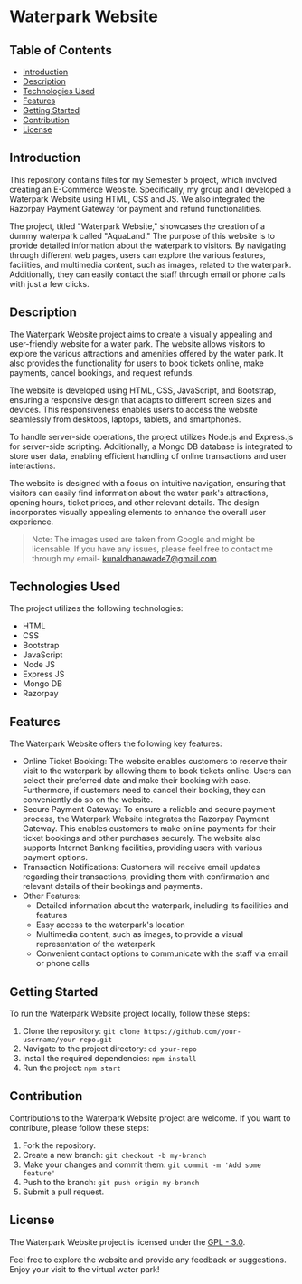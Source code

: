 # Waterpark Website

## Table of Contents
- [Introduction](#introduction)
- [Description](#description)
- [Technologies Used](#technologies-used)
- [Features](#features)
- [Getting Started](#getting-started)
- [Contribution](#contribution)
- [License](#license)

## Introduction

This repository contains files for my Semester 5 project, which involved creating an E-Commerce Website. Specifically, my group and I developed a Waterpark Website using HTML, CSS and JS. We also integrated the Razorpay Payment Gateway for payment and refund functionalities.

The project, titled "Waterpark Website," showcases the creation of a dummy waterpark called "AquaLand." The purpose of this website is to provide detailed information about the waterpark to visitors. By navigating through different web pages, users can explore the various features, facilities, and multimedia content, such as images, related to the waterpark. Additionally, they can easily contact the staff through email or phone calls with just a few clicks.

## Description

The Waterpark Website project aims to create a visually appealing and user-friendly website for a water park. The website allows visitors to explore the various attractions and amenities offered by the water park. It also provides the functionality for users to book tickets online, make payments, cancel bookings, and request refunds.

The website is developed using HTML, CSS, JavaScript, and Bootstrap, ensuring a responsive design that adapts to different screen sizes and devices. This responsiveness enables users to access the website seamlessly from desktops, laptops, tablets, and smartphones.

To handle server-side operations, the project utilizes Node.js and Express.js for server-side scripting. Additionally, a Mongo DB database is integrated to store user data, enabling efficient handling of online transactions and user interactions.

The website is designed with a focus on intuitive navigation, ensuring that visitors can easily find information about the water park's attractions, opening hours, ticket prices, and other relevant details. The design incorporates visually appealing elements to enhance the overall user experience.

> Note: The images used are taken from Google and might be licensable. If you have any issues, please feel free to contact me through my email- kunaldhanawade7@gmail.com. 

## Technologies Used

The project utilizes the following technologies:

- HTML
- CSS
- Bootstrap
- JavaScript
- Node JS
- Express JS
- Mongo DB
- Razorpay

## Features

The Waterpark Website offers the following key features:

- Online Ticket Booking: The website enables customers to reserve their visit to the waterpark by allowing them to book tickets online. Users can select their preferred date and make their booking with ease. Furthermore, if customers need to cancel their booking, they can conveniently do so on the website.
- Secure Payment Gateway: To ensure a reliable and secure payment process, the Waterpark Website integrates the Razorpay Payment Gateway. This enables customers to make online payments for their ticket bookings and other purchases securely. The website also supports Internet Banking facilities, providing users with various payment options.
- Transaction Notifications: Customers will receive email updates regarding their transactions, providing them with confirmation and relevant details of their bookings and payments.
- Other Features:
  - Detailed information about the waterpark, including its facilities and features
  - Easy access to the waterpark's location
  - Multimedia content, such as images, to provide a visual representation of the waterpark
  - Convenient contact options to communicate with the staff via email or phone calls

## Getting Started

To run the Waterpark Website project locally, follow these steps:

1. Clone the repository: `git clone https://github.com/your-username/your-repo.git`
2. Navigate to the project directory: `cd your-repo`
3. Install the required dependencies: `npm install`
4. Run the project: `npm start`

## Contribution

Contributions to the Waterpark Website project are welcome. If you want to contribute, please follow these steps:

1. Fork the repository.
2. Create a new branch: `git checkout -b my-branch`
3. Make your changes and commit them: `git commit -m 'Add some feature'`
4. Push to the branch: `git push origin my-branch`
5. Submit a pull request.

## License

The Waterpark Website project is licensed under the [GPL - 3.0](LICENSE).

Feel free to explore the website and provide any feedback or suggestions. Enjoy your visit to the virtual water park!
